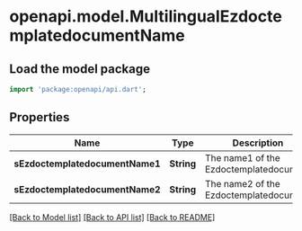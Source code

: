# openapi.model.MultilingualEzdoctemplatedocumentName

## Load the model package
```dart
import 'package:openapi/api.dart';
```

## Properties
Name | Type | Description | Notes
------------ | ------------- | ------------- | -------------
**sEzdoctemplatedocumentName1** | **String** | The name1 of the Ezdoctemplatedocument | [optional] 
**sEzdoctemplatedocumentName2** | **String** | The name2 of the Ezdoctemplatedocument | [optional] 

[[Back to Model list]](../README.md#documentation-for-models) [[Back to API list]](../README.md#documentation-for-api-endpoints) [[Back to README]](../README.md)


